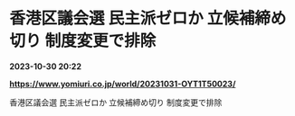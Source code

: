 # 香港区議会選 民主派ゼロか 立候補締め切り 制度変更で排除

**2023-10-30 20:22**

**https://www.yomiuri.co.jp/world/20231031-OYT1T50023/**

香港区議会選 民主派ゼロか 立候補締め切り 制度変更で排除